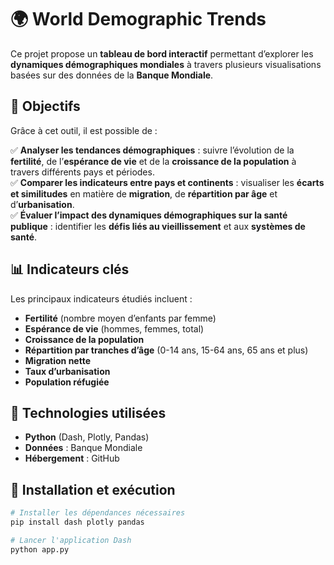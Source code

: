 # 🌍 World Demographic Trends  

Ce projet propose un **tableau de bord interactif** permettant d’explorer les **dynamiques démographiques mondiales** à travers plusieurs visualisations basées sur des données de la **Banque Mondiale**.  

## 🎯 Objectifs  
Grâce à cet outil, il est possible de :  

✅ **Analyser les tendances démographiques** : suivre l’évolution de la **fertilité**, de l’**espérance de vie** et de la **croissance de la population** à travers différents pays et périodes.  
✅ **Comparer les indicateurs entre pays et continents** : visualiser les **écarts et similitudes** en matière de **migration**, de **répartition par âge** et d’**urbanisation**.  
✅ **Évaluer l’impact des dynamiques démographiques sur la santé publique** : identifier les **défis liés au vieillissement** et aux **systèmes de santé**.
## 📊 Indicateurs clés  
Les principaux indicateurs étudiés incluent :  
- **Fertilité** (nombre moyen d’enfants par femme)  
- **Espérance de vie** (hommes, femmes, total)  
- **Croissance de la population**  
- **Répartition par tranches d’âge** (0-14 ans, 15-64 ans, 65 ans et plus)  
- **Migration nette**  
- **Taux d’urbanisation**  
- **Population réfugiée**  

## 🚀 Technologies utilisées  
- **Python** (Dash, Plotly, Pandas)  
- **Données** : Banque Mondiale  
- **Hébergement** : GitHub  

## 📌 Installation et exécution  

```python
# Installer les dépendances nécessaires
pip install dash plotly pandas

# Lancer l'application Dash
python app.py

